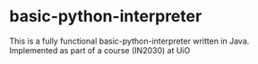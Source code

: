 # basic-python-interpreter
This is a fully functional basic-python-interpreter written in Java. Implemented as part of a course (IN2030) at UiO
